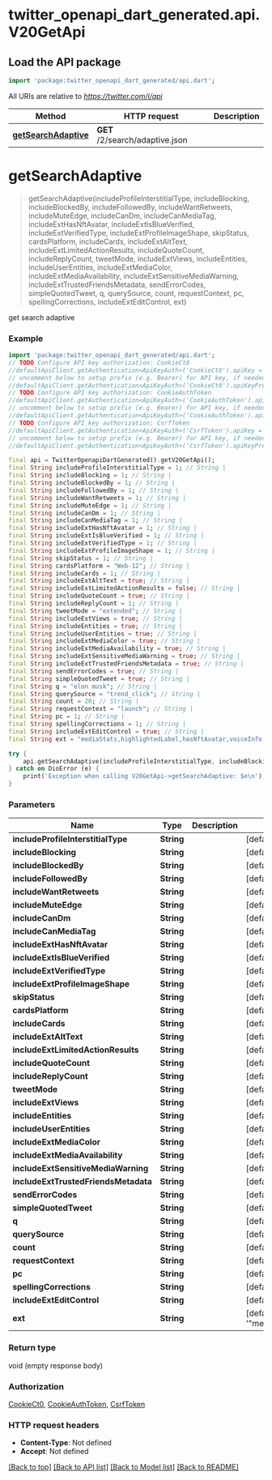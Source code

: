 # twitter_openapi_dart_generated.api.V20GetApi

## Load the API package
```dart
import 'package:twitter_openapi_dart_generated/api.dart';
```

All URIs are relative to *https://twitter.com/i/api*

Method | HTTP request | Description
------------- | ------------- | -------------
[**getSearchAdaptive**](V20GetApi.md#getsearchadaptive) | **GET** /2/search/adaptive.json | 


# **getSearchAdaptive**
> getSearchAdaptive(includeProfileInterstitialType, includeBlocking, includeBlockedBy, includeFollowedBy, includeWantRetweets, includeMuteEdge, includeCanDm, includeCanMediaTag, includeExtHasNftAvatar, includeExtIsBlueVerified, includeExtVerifiedType, includeExtProfileImageShape, skipStatus, cardsPlatform, includeCards, includeExtAltText, includeExtLimitedActionResults, includeQuoteCount, includeReplyCount, tweetMode, includeExtViews, includeEntities, includeUserEntities, includeExtMediaColor, includeExtMediaAvailability, includeExtSensitiveMediaWarning, includeExtTrustedFriendsMetadata, sendErrorCodes, simpleQuotedTweet, q, querySource, count, requestContext, pc, spellingCorrections, includeExtEditControl, ext)



get search adaptive

### Example
```dart
import 'package:twitter_openapi_dart_generated/api.dart';
// TODO Configure API key authorization: CookieCt0
//defaultApiClient.getAuthentication<ApiKeyAuth>('CookieCt0').apiKey = 'YOUR_API_KEY';
// uncomment below to setup prefix (e.g. Bearer) for API key, if needed
//defaultApiClient.getAuthentication<ApiKeyAuth>('CookieCt0').apiKeyPrefix = 'Bearer';
// TODO Configure API key authorization: CookieAuthToken
//defaultApiClient.getAuthentication<ApiKeyAuth>('CookieAuthToken').apiKey = 'YOUR_API_KEY';
// uncomment below to setup prefix (e.g. Bearer) for API key, if needed
//defaultApiClient.getAuthentication<ApiKeyAuth>('CookieAuthToken').apiKeyPrefix = 'Bearer';
// TODO Configure API key authorization: CsrfToken
//defaultApiClient.getAuthentication<ApiKeyAuth>('CsrfToken').apiKey = 'YOUR_API_KEY';
// uncomment below to setup prefix (e.g. Bearer) for API key, if needed
//defaultApiClient.getAuthentication<ApiKeyAuth>('CsrfToken').apiKeyPrefix = 'Bearer';

final api = TwitterOpenapiDartGenerated().getV20GetApi();
final String includeProfileInterstitialType = 1; // String | 
final String includeBlocking = 1; // String | 
final String includeBlockedBy = 1; // String | 
final String includeFollowedBy = 1; // String | 
final String includeWantRetweets = 1; // String | 
final String includeMuteEdge = 1; // String | 
final String includeCanDm = 1; // String | 
final String includeCanMediaTag = 1; // String | 
final String includeExtHasNftAvatar = 1; // String | 
final String includeExtIsBlueVerified = 1; // String | 
final String includeExtVerifiedType = 1; // String | 
final String includeExtProfileImageShape = 1; // String | 
final String skipStatus = 1; // String | 
final String cardsPlatform = "Web-12"; // String | 
final String includeCards = 1; // String | 
final String includeExtAltText = true; // String | 
final String includeExtLimitedActionResults = false; // String | 
final String includeQuoteCount = true; // String | 
final String includeReplyCount = 1; // String | 
final String tweetMode = "extended"; // String | 
final String includeExtViews = true; // String | 
final String includeEntities = true; // String | 
final String includeUserEntities = true; // String | 
final String includeExtMediaColor = true; // String | 
final String includeExtMediaAvailability = true; // String | 
final String includeExtSensitiveMediaWarning = true; // String | 
final String includeExtTrustedFriendsMetadata = true; // String | 
final String sendErrorCodes = true; // String | 
final String simpleQuotedTweet = true; // String | 
final String q = "elon musk"; // String | 
final String querySource = "trend_click"; // String | 
final String count = 20; // String | 
final String requestContext = "launch"; // String | 
final String pc = 1; // String | 
final String spellingCorrections = 1; // String | 
final String includeExtEditControl = true; // String | 
final String ext = "mediaStats,highlightedLabel,hasNftAvatar,voiceInfo,birdwatchPivot,enrichments,superFollowMetadata,unmentionInfo,editControl,vibe"; // String | 

try {
    api.getSearchAdaptive(includeProfileInterstitialType, includeBlocking, includeBlockedBy, includeFollowedBy, includeWantRetweets, includeMuteEdge, includeCanDm, includeCanMediaTag, includeExtHasNftAvatar, includeExtIsBlueVerified, includeExtVerifiedType, includeExtProfileImageShape, skipStatus, cardsPlatform, includeCards, includeExtAltText, includeExtLimitedActionResults, includeQuoteCount, includeReplyCount, tweetMode, includeExtViews, includeEntities, includeUserEntities, includeExtMediaColor, includeExtMediaAvailability, includeExtSensitiveMediaWarning, includeExtTrustedFriendsMetadata, sendErrorCodes, simpleQuotedTweet, q, querySource, count, requestContext, pc, spellingCorrections, includeExtEditControl, ext);
} catch on DioError (e) {
    print('Exception when calling V20GetApi->getSearchAdaptive: $e\n');
}
```

### Parameters

Name | Type | Description  | Notes
------------- | ------------- | ------------- | -------------
 **includeProfileInterstitialType** | **String**|  | [default to '1']
 **includeBlocking** | **String**|  | [default to '1']
 **includeBlockedBy** | **String**|  | [default to '1']
 **includeFollowedBy** | **String**|  | [default to '1']
 **includeWantRetweets** | **String**|  | [default to '1']
 **includeMuteEdge** | **String**|  | [default to '1']
 **includeCanDm** | **String**|  | [default to '1']
 **includeCanMediaTag** | **String**|  | [default to '1']
 **includeExtHasNftAvatar** | **String**|  | [default to '1']
 **includeExtIsBlueVerified** | **String**|  | [default to '1']
 **includeExtVerifiedType** | **String**|  | [default to '1']
 **includeExtProfileImageShape** | **String**|  | [default to '1']
 **skipStatus** | **String**|  | [default to '1']
 **cardsPlatform** | **String**|  | [default to '"Web-12"']
 **includeCards** | **String**|  | [default to '1']
 **includeExtAltText** | **String**|  | [default to 'true']
 **includeExtLimitedActionResults** | **String**|  | [default to 'false']
 **includeQuoteCount** | **String**|  | [default to 'true']
 **includeReplyCount** | **String**|  | [default to '1']
 **tweetMode** | **String**|  | [default to '"extended"']
 **includeExtViews** | **String**|  | [default to 'true']
 **includeEntities** | **String**|  | [default to 'true']
 **includeUserEntities** | **String**|  | [default to 'true']
 **includeExtMediaColor** | **String**|  | [default to 'true']
 **includeExtMediaAvailability** | **String**|  | [default to 'true']
 **includeExtSensitiveMediaWarning** | **String**|  | [default to 'true']
 **includeExtTrustedFriendsMetadata** | **String**|  | [default to 'true']
 **sendErrorCodes** | **String**|  | [default to 'true']
 **simpleQuotedTweet** | **String**|  | [default to 'true']
 **q** | **String**|  | [default to '"elon musk"']
 **querySource** | **String**|  | [default to '"trend_click"']
 **count** | **String**|  | [default to '20']
 **requestContext** | **String**|  | [default to '"launch"']
 **pc** | **String**|  | [default to '1']
 **spellingCorrections** | **String**|  | [default to '1']
 **includeExtEditControl** | **String**|  | [default to 'true']
 **ext** | **String**|  | [default to '"mediaStats,highlightedLabel,hasNftAvatar,voiceInfo,birdwatchPivot,enrichments,superFollowMetadata,unmentionInfo,editControl,vibe"']

### Return type

void (empty response body)

### Authorization

[CookieCt0](../README.md#CookieCt0), [CookieAuthToken](../README.md#CookieAuthToken), [CsrfToken](../README.md#CsrfToken)

### HTTP request headers

 - **Content-Type**: Not defined
 - **Accept**: Not defined

[[Back to top]](#) [[Back to API list]](../README.md#documentation-for-api-endpoints) [[Back to Model list]](../README.md#documentation-for-models) [[Back to README]](../README.md)

